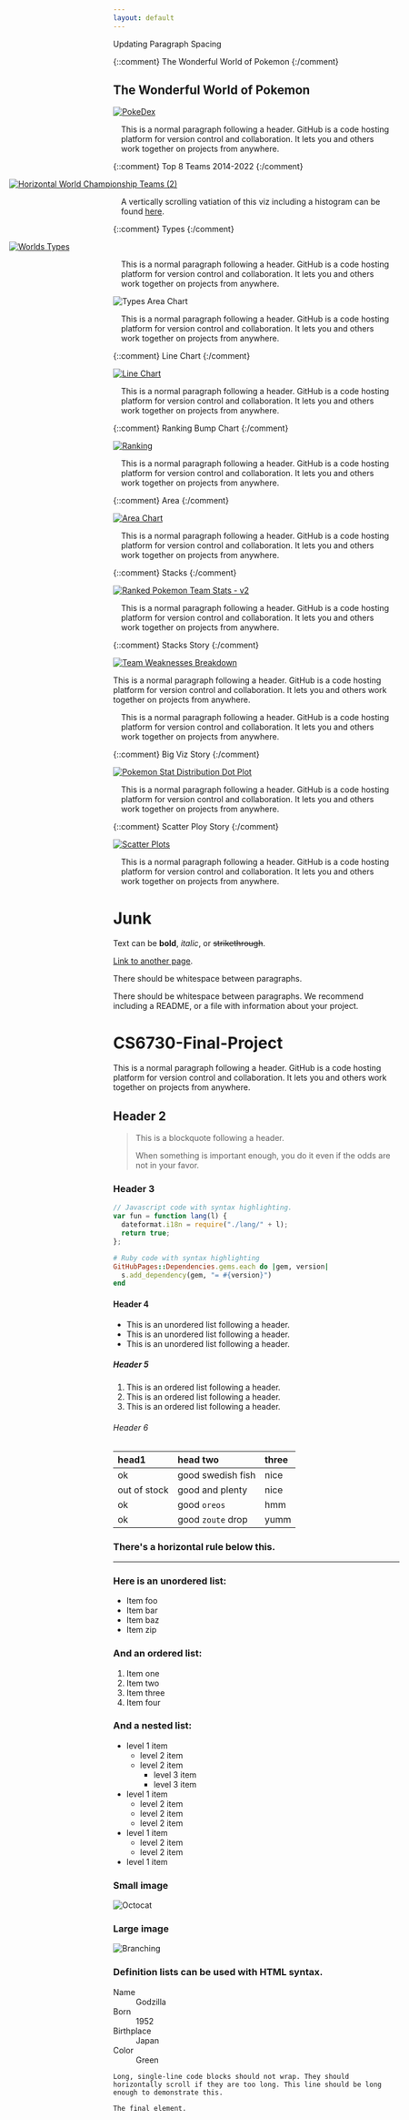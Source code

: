 ```yaml
---
layout: default
---
```


Updating Paragraph Spacing

{::comment}
The Wonderful World of Pokemon
{:/comment}

## The Wonderful World of Pokemon

<div class='tableauPlaceholder' id='viz1701865356282' style='position: relative'>
   <noscript>
      <a href='#'>
         <img alt='PokeDex ' src='https:&#47;&#47;public.tableau.com&#47;static&#47;images&#47;Po&#47;Pokemon_17014658048490&#47;PokeDex&#47;1_rss.png' style='border: none' />
      </a>
   </noscript>
   <object class='tableauViz'  style='display:none;'>
      <param name='host_url' value='https%3A%2F%2Fpublic.tableau.com%2F' />
      <param name='embed_code_version' value='3' />
      <param name='site_root' value='' />
      <param name='name' value='Pokemon_17014658048490&#47;PokeDex' />
      <param name='tabs' value='no' />
      <param name='toolbar' value='yes' />
      <param name='static_image' value='https:&#47;&#47;public.tableau.com&#47;static&#47;images&#47;Po&#47;Pokemon_17014658048490&#47;PokeDex&#47;1.png' />
      <param name='animate_transition' value='yes' />
      <param name='display_static_image' value='yes' />
      <param name='display_spinner' value='yes' />
      <param name='display_overlay' value='yes' />
      <param name='display_count' value='yes' />
      <param name='language' value='en-US' />
      <param name='filter' value='publish=yes' />
   </object>
</div>
<script type='text/javascript'>
   var divElement = document.getElementById('viz1701865356282');
   var vizElement = divElement.getElementsByTagName('object')[0];
   if ( divElement.offsetWidth > 800 ) { vizElement.style.width='1000px';vizElement.style.height='827px';} else if ( divElement.offsetWidth > 500 ) { vizElement.style.width='1000px';vizElement.style.height='827px';} else { vizElement.style.width='100%';vizElement.style.height='727px';}
    var scriptElement = document.createElement('script');
   scriptElement.src = 'https://public.tableau.com/javascripts/api/viz_v1.js';
   vizElement.parentNode.insertBefore(scriptElement, vizElement);
</script>

<p style='margin: 1em'>
   This is a normal paragraph following a header. GitHub is a code hosting platform for version control and collaboration. It lets you and others work together on projects from anywhere.
</p>



{::comment}
Top 8 Teams 2014-2022
{:/comment}

<div class='tableauPlaceholder' id='viz1701876271285' style='position: relative; margin-left: -183px'>
   <noscript>
      <a href='#'>
         <img alt='Horizontal World Championship Teams (2) ' src='https:&#47;&#47;public.tableau.com&#47;static&#47;images&#47;Po&#47;Pokemon_17014658048490&#47;HorizontalWorldChampionshipTeams2&#47;1_rss.png' style='border: none' />
      </a>
   </noscript>
   <object class='tableauViz'  style='display:none;'>
      <param name='host_url' value='https%3A%2F%2Fpublic.tableau.com%2F' />
      <param name='embed_code_version' value='3' />
      <param name='site_root' value='' />
      <param name='name' value='Pokemon_17014658048490&#47;HorizontalWorldChampionshipTeams2' />
      <param name='tabs' value='no' />
      <param name='toolbar' value='yes' />
      <param name='static_image' value='https:&#47;&#47;public.tableau.com&#47;static&#47;images&#47;Po&#47;Pokemon_17014658048490&#47;HorizontalWorldChampionshipTeams2&#47;1.png' />
      <param name='animate_transition' value='yes' />
      <param name='display_static_image' value='yes' />
      <param name='display_spinner' value='yes' />
      <param name='display_overlay' value='yes' />
      <param name='display_count' value='yes' />
      <param name='language' value='en-US' />
      <param name='filter' value='publish=yes' />
   </object>
</div>
<script type='text/javascript'>
   var divElement = document.getElementById('viz1701876271285');
   var vizElement = divElement.getElementsByTagName('object')[0];
   if ( divElement.offsetWidth > 800 ) { vizElement.style.width='1366px';vizElement.style.height='795px';} else if ( divElement.offsetWidth > 500 ) { vizElement.style.width='1366px';vizElement.style.height='795px';} else { vizElement.style.width='100%';vizElement.style.height='727px';}
   var scriptElement = document.createElement('script');
   scriptElement.src = 'https://public.tableau.com/javascripts/api/viz_v1.js';
   vizElement.parentNode.insertBefore(scriptElement, vizElement);
</script>

<p style='margin: 1em'>
   A vertically scrolling vatiation of this viz including a histogram can be found <a href='https://public.tableau.com/views/Pokemon_17014658048490/WorldChampionshipTeams' target='_blank'>here</a>.      
</p>


{::comment}
Types
{:/comment}

<div class='tableauPlaceholder' id='viz1701874866052' style='position: relative; margin-left: -183px'>
   <noscript>
      <a href='#'>
         <img alt='Worlds Types ' src='https:&#47;&#47;public.tableau.com&#47;static&#47;images&#47;Po&#47;Pokemon_17014658048490&#47;WorldsTypes&#47;1_rss.png' style='border: none' />
      </a>
   </noscript>
   <object class='tableauViz'  style='display:none;'>
      <param name='host_url' value='https%3A%2F%2Fpublic.tableau.com%2F' />
      <param name='embed_code_version' value='3' />
      <param name='site_root' value='' />
      <param name='name' value='Pokemon_17014658048490&#47;WorldsTypes' />
      <param name='tabs' value='no' />
      <param name='toolbar' value='yes' />
      <param name='static_image' value='https:&#47;&#47;public.tableau.com&#47;static&#47;images&#47;Po&#47;Pokemon_17014658048490&#47;WorldsTypes&#47;1.png' />
      <param name='animate_transition' value='yes' />
      <param name='display_static_image' value='yes' />
      <param name='display_spinner' value='yes' />
      <param name='display_overlay' value='yes' />
      <param name='display_count' value='yes' />
      <param name='language' value='en-US' />
      <param name='filter' value='publish=yes' />
   </object>
</div>
<script type='text/javascript'>
   var divElement = document.getElementById('viz1701874866052');
   var vizElement = divElement.getElementsByTagName('object')[0];
   if ( divElement.offsetWidth > 800 ) { vizElement.style.width='1366px';vizElement.style.height='795px';} else if ( divElement.offsetWidth > 500 ) { vizElement.style.width='1366px';vizElement.style.height='795px';} else { vizElement.style.width='100%';vizElement.style.height='727px';}
   var scriptElement = document.createElement('script');
   scriptElement.src = 'https://public.tableau.com/javascripts/api/viz_v1.js';
   vizElement.parentNode.insertBefore(scriptElement, vizElement);
</script>

<p style='margin: 1em'>
   This is a normal paragraph following a header. GitHub is a code hosting platform for version control and collaboration. It lets you and others work together on projects from anywhere.
</p>



![Types Area Chart](./assets/type_popularity_area.png?raw=true "Title")


<p style='margin: 1em'>
   This is a normal paragraph following a header. GitHub is a code hosting platform for version control and collaboration. It lets you and others work together on projects from anywhere.
</p>



{::comment}
Line Chart
{:/comment}

<div class='tableauPlaceholder' id='viz1701786617025' style='position: relative'>
   <noscript>
     <a href='#'>
       <img alt='Line Chart ' src='https:&#47;&#47;public.tableau.com&#47;static&#47;images&#47;Li&#47;Line_17017455809800&#47;Linechart&#47;1_rss.png' style='border: none' />
     </a>
   </noscript>
   <object class='tableauViz'  style='display:none;'>
      <param name='host_url' value='https%3A%2F%2Fpublic.tableau.com%2F' />
      <param name='embed_code_version' value='3' />
      <param name='site_root' value='' />
      <param name='name' value='Line_17017455809800&#47;Linechart' />
      <param name='tabs' value='no' />
      <param name='toolbar' value='yes' />
      <param name='static_image' value='https:&#47;&#47;public.tableau.com&#47;static&#47;images&#47;Li&#47;Line_17017455809800&#47;Linechart&#47;1.png' />
      <param name='animate_transition' value='yes' />
      <param name='display_static_image' value='yes' />
      <param name='display_spinner' value='yes' />
      <param name='display_overlay' value='yes' />
      <param name='display_count' value='yes' />
      <param name='language' value='en-US' />
      <param name='filter' value='publish=yes' />
   </object>
</div>
<script type='text/javascript'>
  var divElement = document.getElementById('viz1701786617025');
  var vizElement = divElement.getElementsByTagName('object')[0];
  vizElement.style.width='100%';vizElement.style.height=(divElement.offsetWidth*0.75)+'px';
  var scriptElement = document.createElement('script');
  scriptElement.src = 'https://public.tableau.com/javascripts/api/viz_v1.js';
  vizElement.parentNode.insertBefore(scriptElement, vizElement);
</script>

<p style='margin: 1em'>
   This is a normal paragraph following a header. GitHub is a code hosting platform for version control and collaboration. It lets you and others work together on projects from anywhere.
</p>



{::comment}
Ranking Bump Chart
{:/comment}

<div class='tableauPlaceholder' id='viz1701787289195' style='position: relative'>
   <noscript>
     <a href='#'>
       <img alt='Ranking ' src='https:&#47;&#47;public.tableau.com&#47;static&#47;images&#47;Ra&#47;Ranking_17017454639140&#47;Ranking&#47;1_rss.png' style='border: none' />
     </a>
   </noscript>
   <object class='tableauViz'  style='display:none;'>
      <param name='host_url' value='https%3A%2F%2Fpublic.tableau.com%2F' />
      <param name='embed_code_version' value='3' />
      <param name='site_root' value='' />
      <param name='name' value='Ranking_17017454639140&#47;Ranking' />
      <param name='tabs' value='no' />
      <param name='toolbar' value='yes' />
      <param name='static_image' value='https:&#47;&#47;public.tableau.com&#47;static&#47;images&#47;Ra&#47;Ranking_17017454639140&#47;Ranking&#47;1.png' />
      <param name='animate_transition' value='yes' />
      <param name='display_static_image' value='yes' />
      <param name='display_spinner' value='yes' />
      <param name='display_overlay' value='yes' />
      <param name='display_count' value='yes' />
      <param name='language' value='en-US' />
      <param name='filter' value='publish=yes' />
   </object>
</div>
<script type='text/javascript'>
  var divElement = document.getElementById('viz1701787289195');
  var vizElement = divElement.getElementsByTagName('object')[0];
  vizElement.style.width='100%';vizElement.style.height=(divElement.offsetWidth*0.75)+'px';
  var scriptElement = document.createElement('script');
  scriptElement.src = 'https://public.tableau.com/javascripts/api/viz_v1.js';
  vizElement.parentNode.insertBefore(scriptElement, vizElement);
</script>

<p style='margin: 1em'>
   This is a normal paragraph following a header. GitHub is a code hosting platform for version control and collaboration. It lets you and others work together on projects from anywhere.
</p>



{::comment}
Area
{:/comment}

<div class='tableauPlaceholder' id='viz1701870263229' style='position: relative'>
   <noscript>
      <a href='#'>
         <img alt='Area Chart ' src='https:&#47;&#47;public.tableau.com&#47;static&#47;images&#47;Ar&#47;Area_17017456766210&#47;Bump&#47;1_rss.png' style='border: none' />
      </a>
   </noscript>
   <object class='tableauViz'  style='display:none;'>
      <param name='host_url' value='https%3A%2F%2Fpublic.tableau.com%2F' />
      <param name='embed_code_version' value='3' />
      <param name='site_root' value='' />
      <param name='name' value='Area_17017456766210&#47;Bump' />
      <param name='tabs' value='no' />
      <param name='toolbar' value='yes' />
      <param name='static_image' value='https:&#47;&#47;public.tableau.com&#47;static&#47;images&#47;Ar&#47;Area_17017456766210&#47;Bump&#47;1.png' />
      <param name='animate_transition' value='yes' />
      <param name='display_static_image' value='yes' />
      <param name='display_spinner' value='yes' />
      <param name='display_overlay' value='yes' />
      <param name='display_count' value='yes' />
      <param name='language' value='en-US' />
      <param name='filter' value='publish=yes' />
   </object>
</div>
<script type='text/javascript'>
   var divElement = document.getElementById('viz1701870263229');
   var vizElement = divElement.getElementsByTagName('object')[0];
   vizElement.style.width='100%';vizElement.style.height=(divElement.offsetWidth*0.75)+'px';
   var scriptElement = document.createElement('script');
   scriptElement.src = 'https://public.tableau.com/javascripts/api/viz_v1.js';
   vizElement.parentNode.insertBefore(scriptElement, vizElement);
</script>

<p style='margin: 1em'>
   This is a normal paragraph following a header. GitHub is a code hosting platform for version control and collaboration. It lets you and others work together on projects from anywhere.
</p>



{::comment}
Stacks
{:/comment}

<div class='tableauPlaceholder' id='viz1701737833922' style='position: relative'>
  <noscript>
    <a href='#'>
      <img alt='Ranked Pokemon Team Stats - v2 ' src='https:&#47;&#47;public.tableau.com&#47;static&#47;images&#47;Po&#47;PokemonTournieBarCharts&#47;2014-2022TeamStatsTournament2&#47;1_rss.png' style='border: none' />
    </a>
  </noscript>
  <object class='tableauViz'  style='display:none;'>
    <param name='host_url' value='https%3A%2F%2Fpublic.tableau.com%2F' />
    <param name='embed_code_version' value='3' />
    <param name='site_root' value='' />
    <param name='name' value='PokemonTournieBarCharts&#47;2014-2022TeamStatsTournament2' />
    <param name='tabs' value='no' />
    <param name='toolbar' value='yes' />
    <param name='static_image' value='https:&#47;&#47;public.tableau.com&#47;static&#47;images&#47;Po&#47;PokemonTournieBarCharts&#47;2014-2022TeamStatsTournament2&#47;1.png' />
    <param name='animate_transition' value='yes' />
    <param name='display_static_image' value='yes' />
    <param name='display_spinner' value='yes' />
    <param name='display_overlay' value='yes' />
    <param name='display_count' value='yes' />
    <param name='language' value='en-US' />
    <param name='filter' value='publish=yes' />
  </object>
</div>
<script type='text/javascript'>
  var divElement = document.getElementById('viz1701737833922');
  var vizElement = divElement.getElementsByTagName('object')[0];
  vizElement.style.width='100%';vizElement.style.height=(divElement.offsetWidth*0.75)+'px';
  var scriptElement = document.createElement('script');
  scriptElement.src = 'https://public.tableau.com/javascripts/api/viz_v1.js';
  vizElement.parentNode.insertBefore(scriptElement, vizElement);
</script>

<p style='margin: 1em'>
   This is a normal paragraph following a header. GitHub is a code hosting platform for version control and collaboration. It lets you and others work together on projects from anywhere.
</p>



{::comment}
Stacks Story
{:/comment}

<div class='tableauPlaceholder' id='viz1701862572364' style='position: relative'>
   <noscript>
      <a href='#'>
         <img alt='Team Weaknesses Breakdown ' src='https:&#47;&#47;public.tableau.com&#47;static&#47;images&#47;FK&#47;FKBD6TMD4&#47;1_rss.png' style='border: none' />
      </a>
   </noscript>
   <object class='tableauViz'  style='display:none;'>
      <param name='host_url' value='https%3A%2F%2Fpublic.tableau.com%2F' />
      <param name='embed_code_version' value='3' />
      <param name='path' value='shared&#47;FKBD6TMD4' />
      <param name='toolbar' value='yes' />
      <param name='static_image' value='https:&#47;&#47;public.tableau.com&#47;static&#47;images&#47;FK&#47;FKBD6TMD4&#47;1.png' />
      <param name='animate_transition' value='yes' />
      <param name='display_static_image' value='yes' />
      <param name='display_spinner' value='yes' />
      <param name='display_overlay' value='yes' />
      <param name='display_count' value='yes' />
      <param name='language' value='en-US' />
      <param name='filter' value='publish=yes' />
   </object>
</div>
<script type='text/javascript'>
   var divElement = document.getElementById('viz1701862572364');
   var vizElement = divElement.getElementsByTagName('object')[0];
   vizElement.style.width='1016px';vizElement.style.height='991px';
   var scriptElement = document.createElement('script');
   scriptElement.src = 'https://public.tableau.com/javascripts/api/viz_v1.js';
   vizElement.parentNode.insertBefore(scriptElement, vizElement);
</script>

This is a normal paragraph following a header. GitHub is a code hosting platform for version control and collaboration. It lets you and others work together on projects from anywhere.

<p style='margin: 1em'>
   This is a normal paragraph following a header. GitHub is a code hosting platform for version control and collaboration. It lets you and others work together on projects from anywhere.
</p>



{::comment}
Big Viz Story
{:/comment}

<div class='tableauPlaceholder' id='viz1701862826596' style='position: relative'>
   <noscript>
      <a href='#'>
         <img alt='Pokemon Stat Distribution Dot Plot ' src='https:&#47;&#47;public.tableau.com&#47;static&#47;images&#47;S3&#47;S33GBSPH9&#47;1_rss.png' style='border: none' />
      </a>
   </noscript>
   <object class='tableauViz'  style='display:none;'>
      <param name='host_url' value='https%3A%2F%2Fpublic.tableau.com%2F' />
      <param name='embed_code_version' value='3' />
      <param name='path' value='shared&#47;S33GBSPH9' />
      <param name='toolbar' value='yes' />
      <param name='static_image' value='https:&#47;&#47;public.tableau.com&#47;static&#47;images&#47;S3&#47;S33GBSPH9&#47;1.png' />
      <param name='animate_transition' value='yes' />
      <param name='display_static_image' value='yes' />
      <param name='display_spinner' value='yes' />
      <param name='display_overlay' value='yes' />
      <param name='display_count' value='yes' />
      <param name='language' value='en-US' />
      <param name='filter' value='publish=yes' />
   </object>
</div>
<script type='text/javascript'>
   var divElement = document.getElementById('viz1701862826596');
   var vizElement = divElement.getElementsByTagName('object')[0];
   vizElement.style.width='1016px';vizElement.style.height='991px';
   var scriptElement = document.createElement('script');
   scriptElement.src = 'https://public.tableau.com/javascripts/api/viz_v1.js';
   vizElement.parentNode.insertBefore(scriptElement, vizElement);
</script>

<p style='margin: 1em'>
   This is a normal paragraph following a header. GitHub is a code hosting platform for version control and collaboration. It lets you and others work together on projects from anywhere.
</p>



{::comment}
Scatter Ploy Story
{:/comment}

<div class='tableauPlaceholder' id='viz1701793861768' style='position: relative'>
   <noscript>
     <a href='#'>
       <img alt='Scatter Plots ' src='https:&#47;&#47;public.tableau.com&#47;static&#47;images&#47;Po&#47;Pokemon_17014658048490&#47;ScatterPlotStory&#47;1_rss.png' style='border: none' />
     </a>
   </noscript>
   <object class='tableauViz'  style='display:none;'>
      <param name='host_url' value='https%3A%2F%2Fpublic.tableau.com%2F' />
      <param name='embed_code_version' value='3' />
      <param name='site_root' value='' />
      <param name='name' value='Pokemon_17014658048490&#47;ScatterPlotStory' />
      <param name='tabs' value='no' />
      <param name='toolbar' value='yes' />
      <param name='static_image' value='https:&#47;&#47;public.tableau.com&#47;static&#47;images&#47;Po&#47;Pokemon_17014658048490&#47;ScatterPlotStory&#47;1.png' />
      <param name='animate_transition' value='yes' />
      <param name='display_static_image' value='yes' />
      <param name='display_spinner' value='yes' />
      <param name='display_overlay' value='yes' />
      <param name='display_count' value='yes' />
      <param name='language' value='en-US' />
      <param name='filter' value='publish=yes' />
   </object>
</div>
<script type='text/javascript'>
  var divElement = document.getElementById('viz1701793861768');
  var vizElement = divElement.getElementsByTagName('object')[0];
  vizElement.style.width='1000px';vizElement.style.height='1027px';
  var scriptElement = document.createElement('script');
  scriptElement.src = 'https://public.tableau.com/javascripts/api/viz_v1.js';
  vizElement.parentNode.insertBefore(scriptElement, vizElement);
</script>

<p style='margin: 1em'>
   This is a normal paragraph following a header. GitHub is a code hosting platform for version control and collaboration. It lets you and others work together on projects from anywhere.
</p>



# Junk

Text can be **bold**, _italic_, or ~~strikethrough~~.

[Link to another page](./another-page.html).

There should be whitespace between paragraphs.

There should be whitespace between paragraphs. We recommend including a README, or a file with information about your project.

# CS6730-Final-Project

This is a normal paragraph following a header. GitHub is a code hosting platform for version control and collaboration. It lets you and others work together on projects from anywhere.

## Header 2

> This is a blockquote following a header.
>
> When something is important enough, you do it even if the odds are not in your favor.

### Header 3

```js
// Javascript code with syntax highlighting.
var fun = function lang(l) {
  dateformat.i18n = require("./lang/" + l);
  return true;
};
```

```ruby
# Ruby code with syntax highlighting
GitHubPages::Dependencies.gems.each do |gem, version|
  s.add_dependency(gem, "= #{version}")
end
```


#### Header 4

- This is an unordered list following a header.
- This is an unordered list following a header.
- This is an unordered list following a header.

##### Header 5

1.  This is an ordered list following a header.
2.  This is an ordered list following a header.
3.  This is an ordered list following a header.

###### Header 6

| head1        | head two          | three |
| :----------- | :---------------- | :---- |
| ok           | good swedish fish | nice  |
| out of stock | good and plenty   | nice  |
| ok           | good `oreos`      | hmm   |
| ok           | good `zoute` drop | yumm  |

### There's a horizontal rule below this.

---

### Here is an unordered list:

- Item foo
- Item bar
- Item baz
- Item zip

### And an ordered list:

1.  Item one
1.  Item two
1.  Item three
1.  Item four

### And a nested list:

- level 1 item
  - level 2 item
  - level 2 item
    - level 3 item
    - level 3 item
- level 1 item
  - level 2 item
  - level 2 item
  - level 2 item
- level 1 item
  - level 2 item
  - level 2 item
- level 1 item

### Small image

![Octocat](https://github.githubassets.com/images/icons/emoji/octocat.png)

### Large image

![Branching](https://guides.github.com/activities/hello-world/branching.png)

### Definition lists can be used with HTML syntax.

<dl>
<dt>Name</dt>
<dd>Godzilla</dd>
<dt>Born</dt>
<dd>1952</dd>
<dt>Birthplace</dt>
<dd>Japan</dd>
<dt>Color</dt>
<dd>Green</dd>
</dl>

```
Long, single-line code blocks should not wrap. They should horizontally scroll if they are too long. This line should be long enough to demonstrate this.
```

```
The final element.
```
